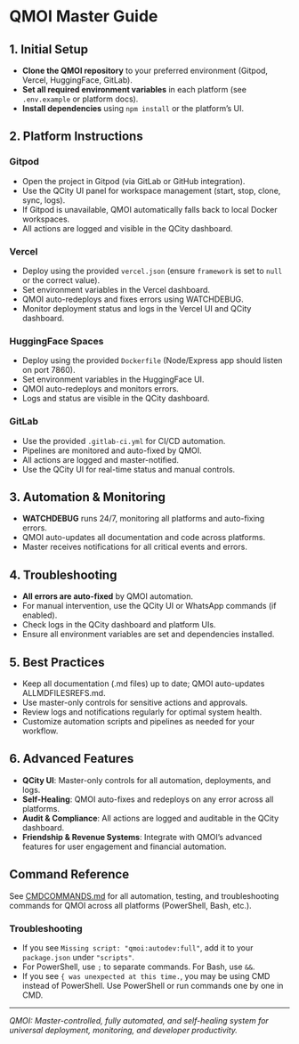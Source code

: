 # QMOI Master Guide

## 1. Initial Setup
- **Clone the QMOI repository** to your preferred environment (Gitpod, Vercel, HuggingFace, GitLab).
- **Set all required environment variables** in each platform (see `.env.example` or platform docs).
- **Install dependencies** using `npm install` or the platform’s UI.

## 2. Platform Instructions

### Gitpod
- Open the project in Gitpod (via GitLab or GitHub integration).
- Use the QCity UI panel for workspace management (start, stop, clone, sync, logs).
- If Gitpod is unavailable, QMOI automatically falls back to local Docker workspaces.
- All actions are logged and visible in the QCity dashboard.

### Vercel
- Deploy using the provided `vercel.json` (ensure `framework` is set to `null` or the correct value).
- Set environment variables in the Vercel dashboard.
- QMOI auto-redeploys and fixes errors using WATCHDEBUG.
- Monitor deployment status and logs in the Vercel UI and QCity dashboard.

### HuggingFace Spaces
- Deploy using the provided `Dockerfile` (Node/Express app should listen on port 7860).
- Set environment variables in the HuggingFace UI.
- QMOI auto-redeploys and monitors errors.
- Logs and status are visible in the QCity dashboard.

### GitLab
- Use the provided `.gitlab-ci.yml` for CI/CD automation.
- Pipelines are monitored and auto-fixed by QMOI.
- All actions are logged and master-notified.
- Use the QCity UI for real-time status and manual controls.

## 3. Automation & Monitoring
- **WATCHDEBUG** runs 24/7, monitoring all platforms and auto-fixing errors.
- QMOI auto-updates all documentation and code across platforms.
- Master receives notifications for all critical events and errors.

## 4. Troubleshooting
- **All errors are auto-fixed** by QMOI automation.
- For manual intervention, use the QCity UI or WhatsApp commands (if enabled).
- Check logs in the QCity dashboard and platform UIs.
- Ensure all environment variables are set and dependencies installed.

## 5. Best Practices
- Keep all documentation (.md files) up to date; QMOI auto-updates ALLMDFILESREFS.md.
- Use master-only controls for sensitive actions and approvals.
- Review logs and notifications regularly for optimal system health.
- Customize automation scripts and pipelines as needed for your workflow.

## 6. Advanced Features
- **QCity UI**: Master-only controls for all automation, deployments, and logs.
- **Self-Healing**: QMOI auto-fixes and redeploys on any error across all platforms.
- **Audit & Compliance**: All actions are logged and auditable in the QCity dashboard.
- **Friendship & Revenue Systems**: Integrate with QMOI’s advanced features for user engagement and financial automation.

## Command Reference

See [CMDCOMMANDS.md](./CMDCOMMANDS.md) for all automation, testing, and troubleshooting commands for QMOI across all platforms (PowerShell, Bash, etc.).

### Troubleshooting
- If you see `Missing script: "qmoi:autodev:full"`, add it to your `package.json` under `"scripts"`.
- For PowerShell, use `;` to separate commands. For Bash, use `&&`.
- If you see `{ was unexpected at this time.`, you may be using CMD instead of PowerShell. Use PowerShell or run commands one by one in CMD.

---

*QMOI: Master-controlled, fully automated, and self-healing system for universal deployment, monitoring, and developer productivity.* 